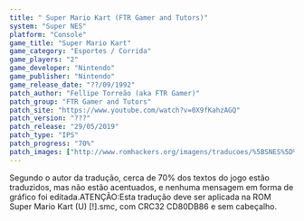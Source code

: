 ```yaml
---
title: " Super Mario Kart (FTR Gamer and Tutors)"
system: "Super NES"
platform: "Console"
game_title: "Super Mario Kart"
game_category: "Esportes / Corrida"
game_players: "2"
game_developer: "Nintendo"
game_publisher: "Nintendo"
game_release_date: "??/09/1992"
patch_author: "Fellipe Torreão (aka FTR Gamer)"
patch_group: "FTR Gamer and Tutors"
patch_site: "https://www.youtube.com/watch?v=0X9fKahzAGQ"
patch_version: "???"
patch_release: "29/05/2019"
patch_type: "IPS"
patch_progress: "70%"
patch_images: ["http://www.romhackers.org/imagens/traducoes/%5BSNES%5D%20Super%20Mario%20Kart%20-%20FTR%20Gamer%20-%201.png","http://www.romhackers.org/imagens/traducoes/%5BSNES%5D%20Super%20Mario%20Kart%20-%20FTR%20Gamer%20-%202.png","http://www.romhackers.org/imagens/traducoes/%5BSNES%5D%20Super%20Mario%20Kart%20-%20FTR%20Gamer%20-%203.png"]
---
```

Segundo o autor da tradução, cerca de 70% dos textos do jogo estão traduzidos, mas não estão acentuados, e nenhuma mensagem em forma de gráfico foi editada.ATENÇÃO:Esta tradução deve ser aplicada na ROM Super Mario Kart (U) [!].smc, com CRC32 CD80DB86 e sem cabeçalho.